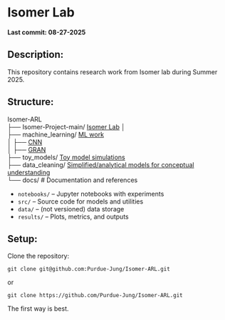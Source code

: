 # Isomer Lab
**Last commit: 08-27-2025**
   

## Description:
   This repository contains research work from Isomer lab during Summer 2025.

## Structure:

  Isomer-ARL  
  ├── Isomer-Project-main/ [Isomer Lab](https://github.com/Purdue-Jung/Isomer-ARL/tree/main/Isomer-Project-main)
  │  
  ├── machine_learning/ [ML work](https://github.com/Purdue-Jung/Isomer-ARL/tree/main/machine_learning)  
  │   ├── [CNN](https://github.com/Purdue-Jung/Isomer-ARL/tree/main/machine_learning/CNN)  
  │   ├── [GRAN](https://github.com/Purdue-Jung/Isomer-ARL/tree/main/machine_learning/GRAN)  
  ├── toy_models/ [Toy model simulations](https://github.com/Purdue-Jung/Isomer-ARL/tree/main/toy_models)  
  ├── data_cleaning/ [Simplified/analytical models for conceptual understanding](https://github.com/Purdue-Jung/Isomer-ARL/tree/main/data_cleaning)  
  └── docs/ # Documentation and references  

  - `notebooks/` – Jupyter notebooks with experiments
  - `src/` – Source code for models and utilities
  - `data/` – (not versioned) data storage
  - `results/` – Plots, metrics, and outputs

## Setup:
   Clone the repository:
  ```
  git clone git@github.com:Purdue-Jung/Isomer-ARL.git
  ```
  or
  ```
  git clone https://github.com/Purdue-Jung/Isomer-ARL.git
  ```
  The first way is best.
